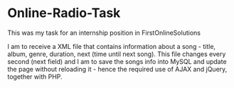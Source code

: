 # Online-Radio-Task

This was my task for an internship position in FirstOnlineSolutions

I am to receive a XML file that contains information about a song - title, album, genre, duration, next (time until next song). 
This file changes every second (next field) and I am to save the songs info into MySQL and update the page without reloading it - hence
the required use of AJAX and jQuery, together with PHP.
